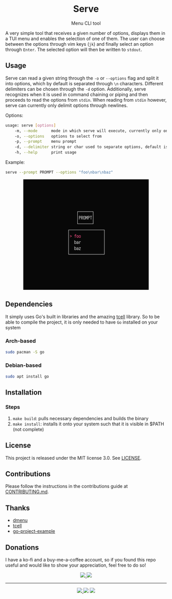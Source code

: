<h1 align="center">Serve</h1>
<p align="center">
  Menu CLI tool
</p>

A very simple tool that receives a given number of options, displays them in a TUI menu and enables the selection of one of them. The
user can choose between the options through vim keys (`jk`) and finally select an option through `Enter`. The selected option will then
be written to `stdout`.

## Usage
Serve can read a given string through the `-o` or `--options` flag and split it into options, which by default is separated through `\n` characters. Different delimiters can be chosen through
the `-d` option. Additionally, serve recognizes when it is used in command chaining or piping and then proceeds to read the options from `stdin`. When
reading from `stdin` however, serve can currently only delimit options through newlines.

Options:
```sh
usage: serve [options]
    -m, --mode      mode in which serve will execute, currently only one
    -o, --options   options to select from
    -p, --prompt    menu prompt
    -d, --delimiter string or char used to separate options, default is '\n'
    -h, --help      print usage
```

Example:
```sh
serve --prompt PROMPT --options "foo\nbar\nbaz"
```

<div align="center">

![usage](./.github/.assets/example.png)

</div>

## Dependencies
It simply uses Go's built in libraries and the amazing [tcell](https://github.com/gdamore/tcell) library. So to be able to compile the project, it is only needed to have `Go` installed on your system
### Arch-based
```sh
sudo pacman -S go
```

### Debian-based
```sh
sudo apt install go
```

## Installation
### Steps
1. `make build`: pulls necessary dependencies and builds the binary
2. `make install`: installs it onto your system such that it is visible in $PATH (not complete)

## License
This project is released under the MIT license 3.0. See [LICENSE](LICENSE).

## Contributions
Please follow the instructions in the contributions guide at [CONTRIBUTING.md](CONTRIBUTING.md).

## Thanks
- [dmenu](http://tools.suckless.org/dmenu/)
- [tcell](https://github.com/gdamore/tcell)
- [go-project-example](https://github.com/albertwidi/go-project-example)

## Donations
I have a ko-fi and a buy-me-a-coffee account, so if you found this repo useful and would like to show your appreciation, feel free to do so!

<p align="center">
<a href="https://ko-fi.com/duclos">
<img src="https://img.shields.io/badge/donation-ko--fi-red.svg">
</a>

<a href="https://www.buymeacoffee.com/danielduclos">
<img src="https://img.shields.io/badge/donation-buy--me--coffee-green.svg">
</a>

</p>

---
<p align="center">
<a href="https://github.com/duclos-cavalcanti/templates/LICENSE">
  <img src="https://img.shields.io/badge/license-MIT-blue.svg" />
</a>
<a>
  <img src="https://img.shields.io/github/languages/code-size/duclos-cavalcanti/serve.svg" />
</a>
<a>
  <img src="https://img.shields.io/github/commit-activity/m/duclos-cavalcanti/serve.svg" />
</a>

<!-- --- -->
<!-- <a href="https://ko-fi.com/duclos" target="_blank"><img src="https://ko-fi.com/img/githubbutton_sm.svg" alt="Support me on Ko-fi" style="height: 30px !important;" ></a> -->
<!-- <a href="https://www.buymeacoffee.com/danielduclos" target="_blank"><img src="https://cdn.buymeacoffee.com/buttons/lato-green.png" alt="Buy Me A Coffee" style="height: 30px !important;" ></a> -->
<!-- <a href="https://www.paypal.com/donate/?hosted_button_id=NHPMH2UR93APC"> <img alt="Support via PayPal" style="height: 30px !important;" src="https://cdn.rawgit.com/twolfson/paypal-github-button/1.0.0/dist/button.svg"/> </a> -->
